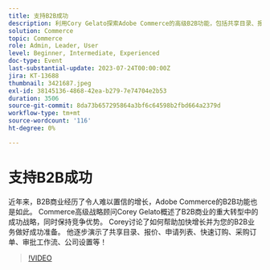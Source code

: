 ```yaml
---
title: 支持B2B成功
description: 利用Cory Gelato探索Adobe Commerce的高级B2B功能，包括共享目录、报价、申请列表和审批工作流，同时学习相应策略以推动增长并在不断变化的B2B商业格局中保持竞争力。
solution: Commerce
topic: Commerce
role: Admin, Leader, User
level: Beginner, Intermediate, Experienced
doc-type: Event
last-substantial-update: 2023-07-24T00:00:00Z
jira: KT-13688
thumbnail: 3421687.jpeg
exl-id: 38145136-4868-42ea-b279-7e74704e2b53
duration: 3506
source-git-commit: 8da73b657295864a3bf6c64598b2fbd664a2379d
workflow-type: tm+mt
source-wordcount: '116'
ht-degree: 0%

---
```


# 支持B2B成功

近年来，B2B商业经历了令人难以置信的增长，Adobe Commerce的B2B功能也是如此。 Commerce高级战略顾问Corey Gelato概述了B2B商业的重大转型中的成功战略，同时保持竞争优势。 Corey讨论了如何帮助加快增长并为您的B2B业务做好成功准备。 他逐步演示了共享目录、报价、申请列表、快速订购、采购订单、审批工作流、公司设置等！

>[!VIDEO](https://video.tv.adobe.com/v/3421687/?learn=on)
